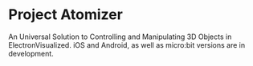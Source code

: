 # Project Atomizer

An Universal Solution to Controlling and Manipulating 3D Objects in ElectronVisualized. iOS and Android, as well as micro:bit versions are in development.
